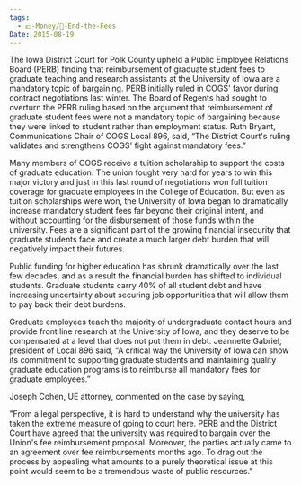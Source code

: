 ```yaml
---
tags:
  - 💵-Money/🚫-End-the-Fees
Date: 2015-08-19
---
```

The Iowa District Court for Polk County upheld a Public Employee Relations Board (PERB) finding that reimbursement of graduate student fees to graduate teaching and research assistants at the University of Iowa are a mandatory topic of bargaining. PERB initially ruled in COGS' favor during contract negotiations last winter. The Board of Regents had sought to overturn the PERB ruling based on the argument that reimbursement of graduate student fees were not a mandatory topic of bargaining because they were linked to student rather than employment status. Ruth Bryant, Communications Chair of COGS Local 896, said, “The District Court's ruling validates and strengthens COGS' fight against mandatory fees.”

Many members of COGS receive a tuition scholarship to support the costs of graduate education. The union fought very hard for years to win this major victory and just in this last round of negotiations won full tuition coverage for graduate employees in the College of Education. But even as tuition scholarships were won, the University of Iowa began to dramatically increase mandatory student fees far beyond their original intent, and without accounting for the disbursement of those funds within the university. Fees are a significant part of the growing financial insecurity that graduate students face and create a much larger debt burden that will negatively impact their futures.

Public funding for higher education has shrunk dramatically over the last few decades, and as a result the financial burden has shifted to individual students. Graduate students carry 40% of all student debt and have increasing uncertainty about securing job opportunities that will allow them to pay back their debt burdens.

Graduate employees teach the majority of undergraduate contact hours and provide front line research at the University of Iowa, and they deserve to be compensated at a level that does not put them in debt. Jeannette Gabriel, president of Local 896 said, “A critical way the University of Iowa can show its commitment to supporting graduate students and maintaining quality graduate education programs is to reimburse all mandatory fees for graduate employees.”

Joseph Cohen, UE attorney, commented on the case by saying,

"From a legal perspective, it is hard to understand why the university has taken the extreme measure of going to court here. PERB and the District Court have agreed that the university was required to bargain over the Union's fee reimbursement proposal. Moreover, the parties actually came to an agreement over fee reimbursements months ago. To drag out the process by appealing what amounts to a purely theoretical issue at this point would seem to be a tremendous waste of public resources."